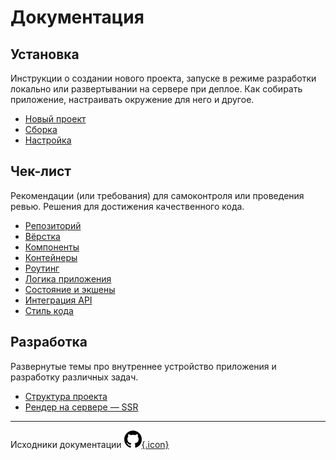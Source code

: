 # Документация

## Установка

Инструкции о создании нового проекта, запуске в режиме разработки локально или развертывании на сервере при деплое. 
Как собирать приложение, настраивать окружение для него и другое.

- [Новый проект](/docs/installation/new-project.md)
- [Сборка](/docs/installation/build.md)
- [Настройка](/docs/installation/settings.md)

## Чек-лист

Рекомендации (или требования) для самоконтроля или проведения ревью. Решения для достижения качественного кода.

- [Репозиторий](/docs/check/git.md)
- [Вёрстка](/docs/check/html.md)
- [Компоненты](/docs/check/component.md)
- [Контейнеры](/docs/check/container.md)
- [Роутинг](/docs/check/router.md)
- [Логика приложения](/docs/check/logic.md)
- [Состояние и экшены](/docs/check/state.md)
- [Интеграция API](/docs/check/api.md)
- [Стиль кода](/docs/check/source.md)

## Разработка

Развернутые темы про внутреннее устройство приложения и разработку различных задач.

- [Структура проекта](/docs/develop/structure.md)
- [Рендер на сервере — SSR](/docs/develop/ssr/index.md)

---
Исходники документации [![git](/assets/github-icon_small.png){.icon}](https://github.com/ylabio/react-guide)
